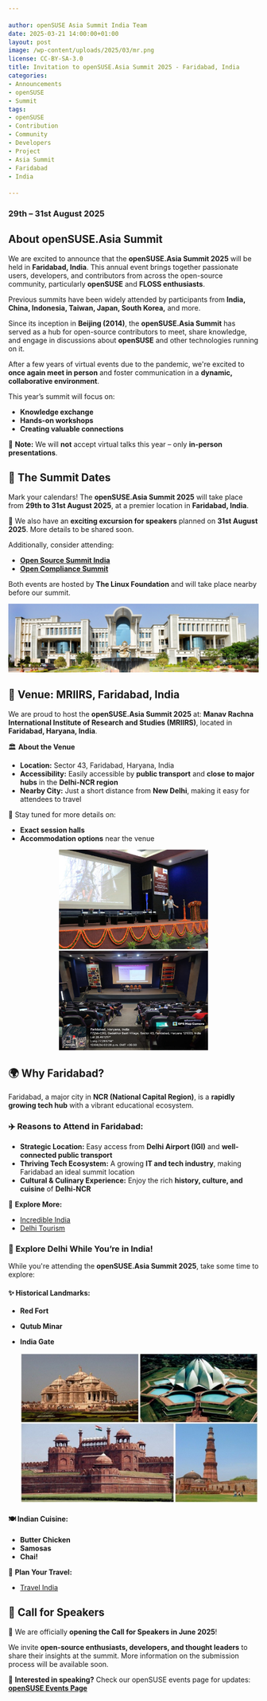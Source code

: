 ```yaml
---

author: openSUSE Asia Summit India Team
date: 2025-03-21 14:00:00+01:00
layout: post
image: /wp-content/uploads/2025/03/mr.png
license: CC-BY-SA-3.0
title: Invitation to openSUSE.Asia Summit 2025 - Faridabad, India 
categories:
- Announcements
- openSUSE
- Summit
tags:
- openSUSE
- Contribution
- Community
- Developers
- Project
- Asia Summit
- Faridabad
- India

---
```


### 29th – 31st August 2025

## About openSUSE.Asia Summit 
We are excited to announce that the **openSUSE.Asia Summit 2025** will be held in **Faridabad, India**.
This annual event brings together passionate users, developers, and contributors from across the open-source community, particularly **openSUSE** and **FLOSS enthusiasts**.

Previous summits have been widely attended by participants from **India, China, Indonesia, Taiwan, Japan, South Korea,** and more.

Since its inception in **Beijing (2014)**, the **openSUSE.Asia Summit** has served as a hub for open-source contributors to meet, share knowledge, and engage in discussions about **openSUSE** and other technologies running on it. 

After a few years of virtual events due to the pandemic, we're excited to **once again meet in person** and foster communication in a **dynamic, collaborative environment**. 

This year’s summit will focus on: 
- **Knowledge exchange** 
- **Hands-on workshops** 
- **Creating valuable connections** 

📢 **Note:** We will **not** accept virtual talks this year – only **in-person presentations**. 

## 📅 The Summit Dates  
Mark your calendars! The **openSUSE.Asia Summit 2025** will take place from **29th to 31st August 2025**, at a premier location in **Faridabad, India**. 

🎉 We also have an **exciting excursion for speakers** planned on **31st August 2025**. More details to be shared soon. 

Additionally, consider attending: 
- [**Open Source Summit India**](https://events.linuxfoundation.org/open-source-summit-india/) 
- [**Open Compliance Summit**](https://events.linuxfoundation.org/open-compliance-summit/) 

Both events are hosted by **The Linux Foundation** and will take place nearby before our summit. 

![](/assets/images/2025-03-21/mr.png)
## 📍 Venue: MRIIRS, Faridabad, India  
We are proud to host the **openSUSE.Asia Summit 2025** at: 
**Manav Rachna International Institute of Research and Studies (MRIIRS)**, located in **Faridabad, Haryana, India**. 

🏛️ **About the Venue** 
- **Location:** Sector 43, Faridabad, Haryana, India 
- **Accessibility:** Easily accessible by **public transport** and **close to major hubs** in the **Delhi-NCR region** 
- **Nearby City:** Just a short distance from **New Delhi**, making it easy for attendees to travel 

📌 Stay tuned for more details on: 
- **Exact session halls** 
- **Accommodation options** near the venue

<p align="center">
  <img src="/assets/images/2025-03-21/stage (1).png" alt="Image 1" width="300" height="200">
  <img src="/assets/images/2025-03-21/audi.png" alt="Image 2" width="300" height="200">
</p>



## 🌍 Why Faridabad?  
Faridabad, a major city in **NCR (National Capital Region)**, is a **rapidly growing tech hub** with a vibrant educational ecosystem. 

### ✈️ Reasons to Attend in Faridabad:  
- **Strategic Location:** Easy access from **Delhi Airport (IGI)** and **well-connected public transport** 
- **Thriving Tech Ecosystem:** A growing **IT and tech industry**, making Faridabad an ideal summit location 
- **Cultural & Culinary Experience:** Enjoy the rich **history, culture, and cuisine** of **Delhi-NCR** 

📌 **Explore More:** 
- [Incredible India](https://www.incredibleindia.org/) 
- [Delhi Tourism](https://delhitourism.gov.in/) 

### 🏰 Explore Delhi While You’re in India!  
While you're attending the **openSUSE.Asia Summit 2025**, take some time to explore: 

#### ✨ **Historical Landmarks:** 
- **Red Fort** 
- **Qutub Minar** 
- **India Gate**

  <p align="center">
  <img src="/assets/images/2025-03-21/delhi.png" alt="Centered Image" width="600">
</p>

#### 🍽️ **Indian Cuisine:**  
- **Butter Chicken** 
- **Samosas** 
- **Chai!** 

📌 **Plan Your Travel:** 
- [Travel India](https://www.lonelyplanet.com/india) 

## 🎤 Call for Speakers  
📢 We are officially **opening the Call for Speakers in June 2025**! 

We invite **open-source enthusiasts, developers, and thought leaders** to share their insights at the summit. More information on the submission process will be available soon. 

🎯 **Interested in speaking?** Check our openSUSE events page for updates: 
[**openSUSE Events Page**](https://events.opensuse.org/) 

<meta name="openSUSE, Open Source, development, Linux distributions, Asia, Summit, India, Faridabad" content="HTML,CSS,XML,JavaScript">
